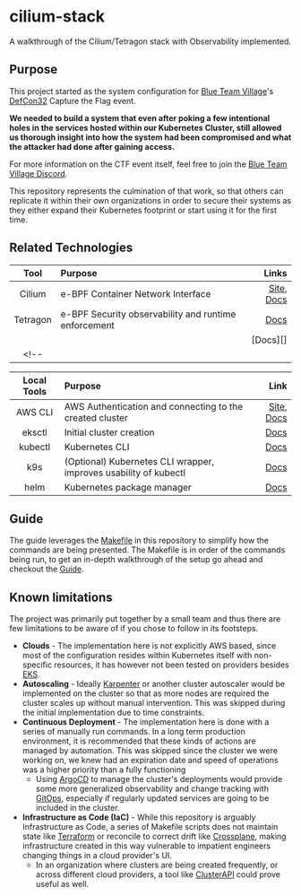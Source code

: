 # cilium-stack

A walkthrough of the Cilium/Tetragon stack with Observability implemented.

## Purpose

This project started as the system configuration for [Blue Team Village][btv]'s [DefCon32][defcon] Capture the Flag event.

**We needed to build a system that even after poking a few intentional holes in the services hosted within our Kubernetes Cluster, still allowed us thorough insight into how the system had been compromised and what the attacker had done after gaining access.**

For more information on the CTF event itself, feel free to join the [Blue Team Village Discord][btv-discord].

This repository represents the culmination of that work, so that others can replicate it within their own organizations in order to secure their systems as they either expand their Kubernetes footprint or start using it for the first time.

## Related Technologies

|   Tool   | Purpose                                              |                                    Links |
| :------: | :--------------------------------------------------- | ---------------------------------------: |
|  Cilium  | e-BPF Container Network Interface                    | [Site][cilium site], [Docs][cilium docs] |
| Tetragon | e-BPF Security observability and runtime enforcement |                    [Docs][tetragon docs] |
|  |  |                    [Docs][] |
<!-- |  |  |                    [Docs][] | -->

| Local Tools | Purpose                                                          |                                       Link |
| :---------: | :--------------------------------------------------------------- | -----------------------------------------: |
|   AWS CLI   | AWS Authentication and connecting to the created cluster         | [Site][aws cli site], [Docs][aws cli docs] |
|   eksctl    | Initial cluster creation                                         |                        [Docs][eksctl docs] |
|   kubectl   | Kubernetes CLI                                                   |                       [Docs][kubectl docs] |
|     k9s     | (Optional) Kubernetes CLI wrapper, improves usability of kubectl |                           [Docs][k9s docs] |
|    helm     | Kubernetes package manager                                       |                          [Docs][helm site] |

## Guide

The guide leverages the [Makefile][repo-makefile] in this repository to simplify how the commands are being presented. The Makefile is in order of the commands being run, to get an in-depth walkthrough of the setup go ahead and checkout the [Guide][repo-guide].

## Known limitations

The project was primarily put together by a small team and thus there are few limitations to be aware of if you chose to follow in its footsteps.

- **Clouds** - The implementation here is not explicitly AWS based, since most of the configuration resides within Kubernetes itself with non-specific resources, it has however not been tested on providers besides [EKS][eks].
- **Autoscaling** - Ideally [Karpenter][karpenter] or another cluster autoscaler would be implemented on the cluster so that as more nodes are required the cluster scales up without manual intervention. This was skipped during the initial implementation due to time constraints.
- **Continuous Deployment** - The implementation here is done with a series of manually run commands. In a long term production environment, it is recommended that these kinds of actions are managed by automation. This was skipped since the cluster we were working on, we knew had an expiration date and speed of operations was a higher priority than a fully functioning
  - Using [ArgoCD][argocd docs] to manage the cluster's deployments would provide some more generalized observability and change tracking with [GitOps][what is gitops], especially if regularly updated services are going to be included in the cluster.
- **Infrastructure as Code (IaC)** - While this repository is arguably Infrastructure as Code, a series of Makefile scripts does not maintain state like [Terraform][terraform site] or reconcile to correct drift like [Crossplane][crossplane site], making infrastructure created in this way vulnerable to impatient engineers changing things in a cloud provider's UI.
  - In an organization where clusters are being created frequently, or across different cloud providers, a tool like [ClusterAPI][cluster api docs] could prove useful as well.

<!-- LINKS -->

[btv]: https://blueteamvillage.org/
[defcon]: https://defcon.org/
[btv-discord]: https://discord.gg/DnJTCZcT
[repo-makefile]: ./Makefile
[repo-guide]: ./GUIDE.md
[karpenter]: https://karpenter.sh/
[eks]: https://aws.amazon.com/eks/
[aws cli site]: https://aws.amazon.com/cli/
[aws cli docs]: https://awscli.amazonaws.com/v2/documentation/api/latest/reference/index.html
[eksctl docs]: https://eksctl.io/getting-started/
[cilium site]: https://cilium.io/
[cilium docs]: https://docs.cilium.io/en/stable/
[tetragon docs]: https://tetragon.io/docs/
[kubectl docs]: https://kubernetes.io/docs/tasks/tools/
[k9s docs]: https://k9scli.io/
[argocd docs]: https://argo-cd.readthedocs.io/en/stable/
[cluster api docs]: https://cluster-api.sigs.k8s.io/
[what is gitops]: https://about.gitlab.com/topics/gitops/
[terraform site]: https://www.terraform.io/
[crossplane site]: https://www.crossplane.io/
[helm site]: https://helm.sh/
